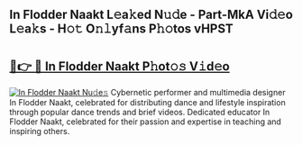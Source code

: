 ## In Flodder Naakt L𝚎a𝚔ed N𝚞𝚍e - Part-MkA Vi𝚍𝚎o L𝚎a𝚔s - H𝚘𝚝 O𝚗𝚕yf𝚊ns P𝚑𝚘tos vHPST

# <h2><a href="http://kf2o21.oniu.top/?m=In+Flodder+Naakt">🔗👉 🔴 In Flodder Naakt P𝚑ot𝚘𝚜 V𝚒d𝚎o</a></h2>

[![In Flodder Naakt Nu𝚍e𝚜](https://i.imgur.com/0qMVB7G.gif)](http://kf2o21.oniu.top/?m=In+Flodder+Naakt)
Cybernetic performer and multimedia designer In Flodder Naakt, celebrated for distributing dance and lifestyle inspiration through popular dance trends and brief videos. Dedicated educator In Flodder Naakt, celebrated for their passion and expertise in teaching and inspiring others.  
